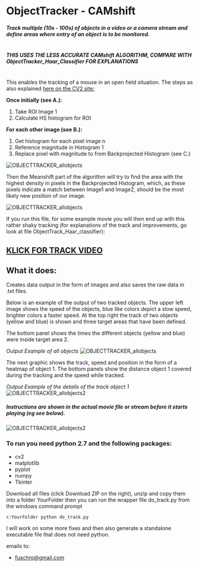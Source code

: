 
# ObjectTracker - CAMshift

##### Track multiple (10s - 100s) of objects in a video or a camera stream and define areas where entry of an object is to be monitored.
#

##### THIS USES THE LESS ACCURATE CAMshift ALGORITHM, COMPARE WITH ObjectTracker_Haar_Classifier FOR EXPLANATIONS
#
This enables the tracking of a mouse in an open field situation. The steps as also explained 
 [ here on the CV2 site:](http://www.swarthmore.edu/NatSci/mzucker1/opencv-2.4.10-docs/doc/tutorials/imgproc/histograms/back_projection/back_projection.html "CV2")




**Once initially (see A.):**
1. Take ROI Image 1
2. Calculate HS histogram for ROI

**For each other image (see B.):**

1. Get histogram for each pixel image n
2. Reference magnitude in Histogram 1
3. Replace pixel with magnitude to from Backprojected Histogram (see C.)

![OBJECTTRACKER_allobjects](http://i.imgur.com/pTNkVfi.jpg)


Then the Meanshift part of the algorithm will try to find the area with the highest density in pixels in the Backprojected Histogram, which, as these pixels indicate a match between Image1 and Image2, should be the most likely new position of our image.

![OBJECTTRACKER_allobjects](http://i.imgur.com/ESgW9zs.jpg)


If you run this file, for some example movie you will then end up with this rather shaky tracking (for explanations of the track and improvements, go look at file ObjectTrack_Haar_classifier):

## [KLICK FOR TRACK VIDEO](http://i.imgur.com/F3T5GKu.gifv "video")


## What it does:
Creates data output in the form of images and also saves the raw data in .txt files.

Below is an example of the output of two tracked objects. The upper left image shows the speed of the objects, blue like colors depict
a slow speed, brighter colors a faster speed. At the top right the track of two objects (yellow and blue) is shown and three 
target areas that have been defined.

The bottom panel shows the times the different objects (yellow and blue) were inside target area 2.



*Output Example of all objects*
![OBJECTTRACKER_allobjects](http://i.imgur.com/Odb3XIc.png)



The next graphic shows the track, speed and position in the form of a heatmap of object 1.
The bottom panels show the distance object 1 covered during the tracking and the speed while tracked.

*Output Example of the details of the track object 1*
![OBJECTTRACKER_allobjects2](http://i.imgur.com/NgPeQgm.png)




##### Instructions are shown in the actual movie file or stream before it starts playing (eg see below).
![OBJECTTRACKER_allobjects2](http://i.imgur.com/eBl9VPK.png)





### To run you need python 2.7 and the following packages:

- cv2
- matplotlib
- pyplot
- numpy
- Tkinter

Download all files (click Download ZIP on the right), unzip and copy them into a folder YourFolder then you can run
the wrapper file do_track.py from the windows command prompt
```
c:YourFolder python do_track.py
```

I will work on some more fixes and then also generate a standalone executable file that does not need python.

emails to:
- <fuschro@gmail.com>